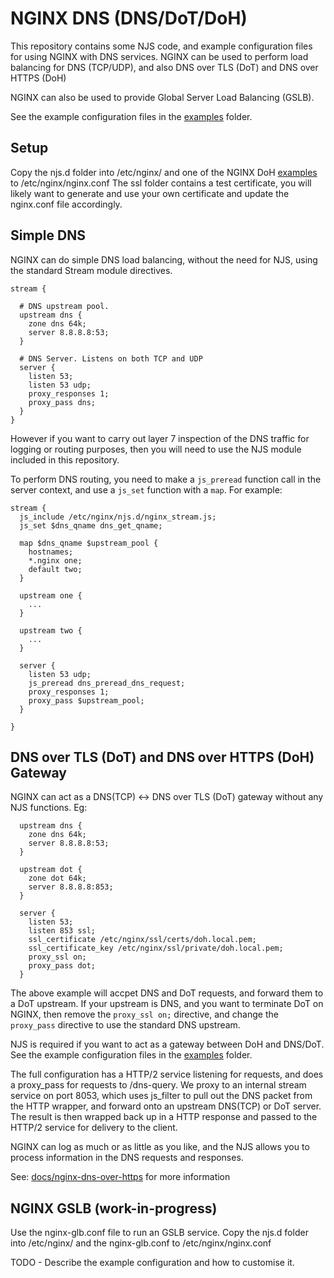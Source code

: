 # NGINX DNS (DNS/DoT/DoH)

This repository contains some NJS code, and example configuration files for using NGINX with DNS services.
NGINX can be used to perform load balancing for DNS (TCP/UDP), and also DNS over TLS (DoT) and DNS over HTTPS (DoH)

NGINX can also be used to provide Global Server Load Balancing (GSLB).

See the example configuration files in the [examples](examples) folder.

## Setup
Copy the njs.d folder into /etc/nginx/ and one of the NGINX DoH [examples](examples) to /etc/nginx/nginx.conf
The ssl folder contains a test certificate, you will likely want to generate and use your own certificate and update the nginx.conf file accordingly.

## Simple DNS
NGINX can do simple DNS load balancing, without the need for NJS, using the standard Stream module directives.
```
stream {

  # DNS upstream pool.
  upstream dns {
    zone dns 64k;
    server 8.8.8.8:53;
  }

  # DNS Server. Listens on both TCP and UDP
  server {
    listen 53;
    listen 53 udp;
    proxy_responses 1;
    proxy_pass dns;
  }
}
```

However if you want to carry out layer 7 inspection of the DNS traffic for logging or routing purposes, then you will need to use the NJS module
included in this repository. 

To perform DNS routing, you need to make a `js_preread` function call in the server context, and use a `js_set` function with a `map`.
For example:
```
stream {
  js_include /etc/nginx/njs.d/nginx_stream.js;
  js_set $dns_qname dns_get_qname;

  map $dns_qname $upstream_pool {
    hostnames;
    *.nginx one;
    default two;
  }

  upstream one {
    ...
  }

  upstream two {
    ...
  }

  server {
    listen 53 udp;
    js_preread dns_preread_dns_request;
    proxy_responses 1;
    proxy_pass $upstream_pool;
  }

}
```

## DNS over TLS (DoT) and DNS over HTTPS (DoH) Gateway

NGINX can act as a DNS(TCP) <-> DNS over TLS (DoT) gateway without any NJS functions. Eg:

```
  upstream dns {
    zone dns 64k;
    server 8.8.8.8:53;
  }

  upstream dot {
    zone dot 64k;
    server 8.8.8.8:853;
  }

  server {
    listen 53;
    listen 853 ssl;
    ssl_certificate /etc/nginx/ssl/certs/doh.local.pem;
    ssl_certificate_key /etc/nginx/ssl/private/doh.local.pem;
    proxy_ssl on;
    proxy_pass dot;
  }
```
The above example will accpet DNS and DoT requests, and forward them to a DoT upstream. If your upstream is DNS, and you want to terminate DoT on NGINX, then remove the `proxy_ssl on;` directive, and change the `proxy_pass` directive to use the standard DNS upstream.

NJS is required if you want to act as a gateway between DoH and DNS/DoT.
See the example configuration files in the [examples](examples) folder.

The full configuration has a HTTP/2 service listening for requests, and does a proxy_pass for requests to /dns-query. 
We proxy to an internal stream service on port 8053, which uses js_filter to pull out the DNS packet from the HTTP wrapper,
and forward onto an upstream DNS(TCP) or DoT server.
The result is then wrapped back up in a HTTP response and passed to the HTTP/2 service for delivery to the client.

NGINX can log as much or as little as you like, and the NJS allows you to process information in the DNS requests and
responses.

See: [docs/nginx-dns-over-https](docs/nginx-dns-over-https.md) for more information

## NGINX GSLB (work-in-progress)
Use the nginx-glb.conf file to run an GSLB service.
Copy the njs.d folder into /etc/nginx/ and the nginx-glb.conf to /etc/nginx/nginx.conf

TODO - Describe the example configuration and how to customise it.

